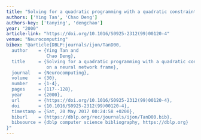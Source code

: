 ```yaml
---
title: "Solving for a quadratic programming with a quadratic constraint based on a neural network frame"
authors: ['Ying Tan', 'Chao Deng']
authors-key: ['tanying', 'dengchao']
year: "2000"
article-link: "https://doi.org/10.1016/S0925-2312(99)00120-4"
venue: "Neurocomputing"
bibex: "@article{DBLP:journals/ijon/TanD00,
  author    = {Ying Tan and
               Chao Deng},
  title     = {Solving for a quadratic programming with a quadratic constraint based
               on a neural network frame},
  journal   = {Neurocomputing},
  volume    = {30},
  number    = {1-4},
  pages     = {117--128},
  year      = {2000},
  url       = {https://doi.org/10.1016/S0925-2312(99)00120-4},
  doi       = {10.1016/S0925-2312(99)00120-4},
  timestamp = {Sat, 20 May 2017 00:24:58 +0200},
  biburl    = {https://dblp.org/rec/journals/ijon/TanD00.bib},
  bibsource = {dblp computer science bibliography, https://dblp.org}
}"
---
```

